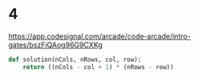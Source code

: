 # 4

https://app.codesignal.com/arcade/code-arcade/intro-gates/bszFiQAog96G9CXKg

```py
def solution(nCols, nRows, col, row):
    return ((nCols - col + 1) * (nRows - row)) 
```